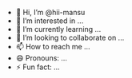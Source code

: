 - 👋 Hi, I’m @hii-mansu
- 👀 I’m interested in ...
- 🌱 I’m currently learning ...
- 💞️ I’m looking to collaborate on ...
- 📫 How to reach me ...
- 😄 Pronouns: ...
- ⚡ Fun fact: ...

<!---
hii-mansu/hii-mansu is a ✨ special ✨ repository because its `README.md` (this file) appears on your GitHub profile.
You can click the Preview link to take a look at your changes.
--->
